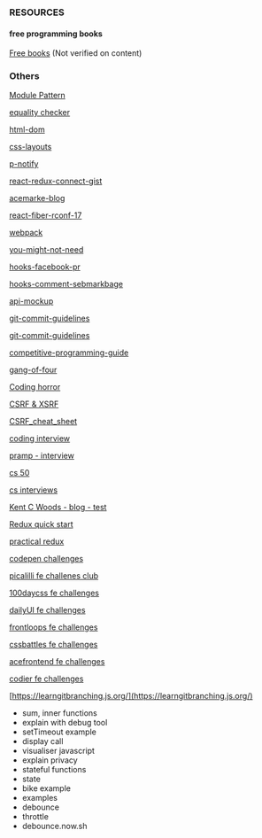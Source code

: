 ### RESOURCES

#### free programming books

[Free books](https://books.goalkicker.com) (Not verified on content)


### Others

[Module Pattern](https://vanillajstoolkit.com/boilerplates/#Revealing-Module-Pattern)

[equality checker](https://dorey.github.io/JavaScript-Equality-Table/)

[html-dom](https://htmldom.dev/)

[css-layouts](https://csslayout.io/)

[p-notify](https://sciactive.com/pnotify/)

[react-redux-connect-gist](https://gist.github.com/gaearon/1d19088790e70ac32ea636c025ba424e)

[acemarke-blog](https://blog.isquaredsoftware.com)

[react-fiber-rconf-17](https://www.youtube.com/watch?t=51m35s&v=S8HXkEnA48g&app=desktop)

[webpack](https://github.com/styopdev/webpack-interview-questions)

[you-might-not-need](https://youmightnotneed.com/)

[hooks-facebook-pr](https://github.com/facebook/react/pull/13968)

[hooks-comment-sebmarkbage](https://github.com/reactjs/rfcs/pull/68#issuecomment-439314884)

[api-mockup](https://miragejs.com/)

[git-commit-guidelines](https://chris.beams.io/posts/git-commit/#seven-rules)

[git-commit-guidelines](https://www.conventionalcommits.org/en/v1.0.0/)

[competitive-programming-guide](https://cses.fi/book/book.pdf)

[gang-of-four](https://www.amazon.in/Design-Patterns-Object-Oriented-Addison-Wesley-Professional-ebook/dp/B000SEIBB8/ref=sr_1_2?dchild=1&keywords=gang+of+four&qid=1589490182&sr=8-2)

[Coding horror](https://blog.codinghorror.com)

[CSRF & XSRF](https://blog.codinghorror.com/preventing-csrf-and-xsrf-attacks/)

[CSRF_cheat_sheet](https://cheatsheetseries.owasp.org/cheatsheets/Cross-Site_Request_Forgery_Prevention_Cheat_Sheet.html)

[coding interview](https://github.com/jwasham/coding-interview-university)

[pramp - interview](https://www.pramp.com/#/)

[cs 50](https://online-learning.harvard.edu/course/cs50-introduction-computer-science)

[cs interviews](https://blog.transitivebullsh.it/gaming-cs-interviews/)

[Kent C Woods - blog - test](https://kentcdodds.com/blog/?q=test)

[Redux quick start](https://deploy-preview-3740--redux-docs.netlify.app/tutorials/quick-start/quick-start-part-1)

[practical redux](https://blog.isquaredsoftware.com/2017/11/practical-redux-educative-course/)

[codepen challenges](https://codepen.io/challenges/)

[picalilli fe challenes club](https://piccalil.li/category/front-end%20challenges%20club/)

[100daycss fe challenges](https://100dayscss.com/)

[dailyUI fe challenges](https://www.dailyui.co/)

[frontloops fe challenges](https://frontloops.io/)

[cssbattles fe challenges](https://cssbattle.dev/)

[acefrontend fe challenges](https://www.acefrontend.com/)

[codier fe challenges](https://codier.io/)

[https://learngitbranching.js.org/](https://learngitbranching.js.org/)

- sum, inner functions
- explain with debug tool
- setTimeout example
- display call
- visualiser javascript
- explain privacy
- stateful functions
- state
- bike example
- examples
- debounce
- throttle
- debounce.now.sh

